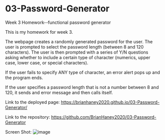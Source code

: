 # 03-Password-Generator
 Week 3 Homework--functional password generator

 This is my homework for week 3.

 The webpage creates a randomly generated password for the user. The user is prompted to select the password length (between 8 and 120 characters). The user is then prompted with a series of Y/N questions asking whether to include a certain type of character (numerics, upper case, lower case, or special characters).  

 If the user fails to specify ANY type of character, an error alert pops up and the program ends.

 If the user specifies a password length that is not a number between 8 and 120, it sends and error message and then calls itself.
 

Link to the deployed page:
https://brianhaney2020.github.io/03-Password-Generator/

Link to the repository:
https://github.com/BrianHaney2020/03-Password-Generator


Screen Shot:
![image](https://user-images.githubusercontent.com/76619826/110465506-79b69c00-80a2-11eb-8e4e-99a677fc3aa2.png)
